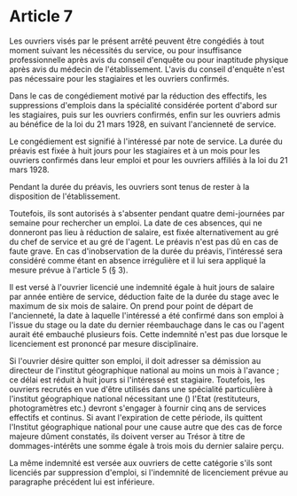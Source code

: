 # Article 7

Les ouvriers visés par le présent arrêté peuvent être congédiés à tout moment suivant les nécessités du service, ou pour insuffisance professionnelle après avis du conseil d'enquête ou pour inaptitude physique après avis du médecin de l'établissement. L'avis du conseil d'enquête n'est pas nécessaire pour les stagiaires et les ouvriers confirmés.

Dans le cas de congédiement motivé par la réduction des effectifs, les suppressions d'emplois dans la spécialité considérée portent d'abord sur les stagiaires, puis sur les ouvriers confirmés, enfin sur les ouvriers admis au bénéfice de la loi du 21 mars 1928, en suivant l'ancienneté de service.

Le congédiement est signifié à l'intéressé par note de service. La durée du préavis est fixée à huit jours pour les stagiaires et à un mois pour les ouvriers confirmés dans leur emploi et pour les ouvriers affiliés à la loi du 21 mars 1928.

Pendant la durée du préavis, les ouvriers sont tenus de rester à la disposition de l'établissement.

Toutefois, ils sont autorisés à s'absenter pendant quatre demi-journées par semaine pour rechercher un emploi. La date de ces absences, qui ne donneront pas lieu à réduction de salaire, est fixée alternativement au gré du chef de service et au gré de l'agent. Le préavis n'est pas dû en cas de faute grave. En cas d'inobservation de la durée du préavis, l'intéressé sera considéré comme étant en absence irrégulière et il lui sera appliqué la mesure prévue à l'article 5 (§ 3).

Il est versé à l'ouvrier licencié une indemnité égale à huit jours de salaire par année entière de service, déduction faite de la durée du stage avec le maximum de six mois de salaire. On prend pour point de départ de l'ancienneté, la date à laquelle l'intéressé a été confirmé dans son emploi à l'issue du stage ou la date du dernier réembauchage dans le cas ou l'agent aurait été embauché plusieurs fois. Cette indemnité n'est pas due lorsque le licenciement est prononcé par mesure disciplinaire.

Si l'ouvrier désire quitter son emploi, il doit adresser sa démission au directeur de l'institut géographique national au moins un mois à l'avance ; ce délai est réduit à huit jours si l'intéressé est stagiaire. Toutefois, les ouvriers recrutés en vue d'être utilisés dans une spécialité particulière à l'institut géographique national nécessitant une () l'Etat (restituteurs, photogramètres etc.) devront s'engager à fournir cinq ans de services effectifs et continus. Si avant l'expiration de cette période, ils quittent l'Institut géographique national pour une cause autre que des cas de force majeure dûment constatés, ils doivent verser au Trésor à titre de dommages-intérêts une somme égale à trois mois du dernier salaire perçu.

La même indemnité est versée aux ouvriers de cette catégorie s'ils sont licenciés par suppression d'emploi, si l'indemnité de licenciement prévue au paragraphe précédent lui est inférieure.
